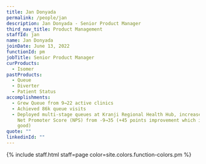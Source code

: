 ```yaml
---
title: Jan Donyada
permalink: /people/jan
description: Jan Donyada - Senior Product Manager
third_nav_title: Product Management
staffId: jan
name: Jan Donyada
joinDate: June 13, 2022
functionId: pm
jobTitle: Senior Product Manager
curProducts:
  - Isomer
pastProducts:
  - Queue
  - Diverter
  - Patient Status
accomplishments:
  - Grew Queue from 9→22 active clinics
  - Achieved 86k queue visits
  - Deployed multi-stage queues at Kranji Regional Health Hub, increased patient
    Net Promoter Score (NPS) from -9→35 (+45 points improvement which is really
    good)
quote: ""
linkedinId: ""
---
```


{% include staff.html staff=page color=site.colors.function-colors.pm %}
